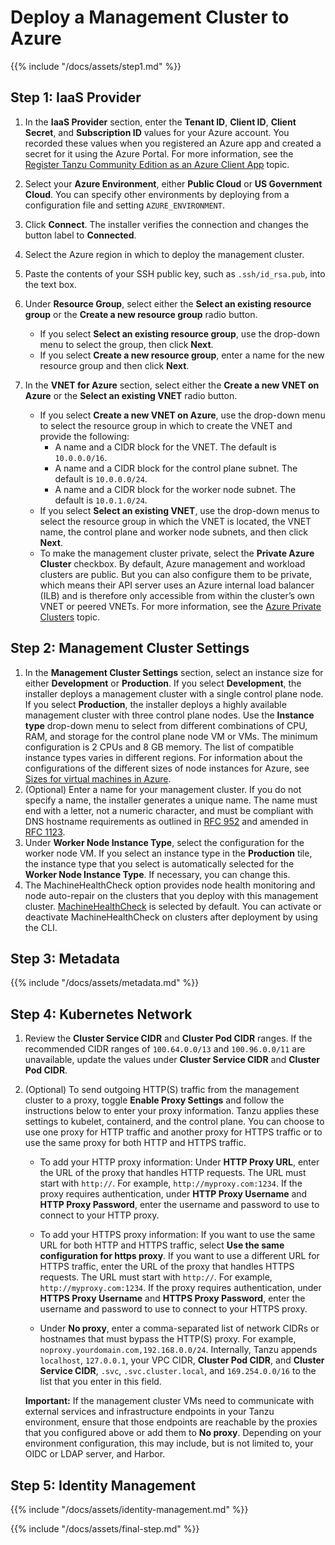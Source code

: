 # Deploy a Management Cluster to Azure

{{% include "/docs/assets/step1.md" %}}

## Step 1: IaaS Provider

1. In the **IaaS Provider** section, enter the **Tenant ID**, **Client ID**, **Client Secret**, and **Subscription ID** values for your Azure account.  You recorded these values when you registered an Azure app and created a secret for it using the Azure Portal. For more information, see the [Register Tanzu Community Edition as an Azure Client App](azure-mgmt/#a-idtkg-appa-register-tanzu-community-edition-as-an-azure-client-app) topic.

   <!--![Configure the connection to Azure](../images/connect-to-azure.png)-->
1. Select your **Azure Environment**, either **Public Cloud** or **US Government Cloud**. You can specify other environments by deploying from a configuration file and setting `AZURE_ENVIRONMENT`.
1. Click **Connect**. The installer verifies the connection and changes the button label to **Connected**.
1. Select the Azure region in which to deploy the management cluster.
1. Paste the contents of your SSH public key, such as `.ssh/id_rsa.pub`, into the text box.
1. Under **Resource Group**, select either the **Select an existing resource group** or the **Create a new resource group** radio button.

   * If you select **Select an existing resource group**, use the drop-down menu to select the group, then click **Next**.
   * If you select **Create a new resource group**, enter a name for the new resource group and then click **Next**.

1. In the **VNET for Azure** section, select either the **Create a new VNET on Azure** or the **Select an existing VNET** radio button.
   * If you select **Create a new VNET on Azure**, use the drop-down menu to select the resource group in which to create the VNET and provide the following:
     * A name and a CIDR block for the VNET. The default is `10.0.0.0/16`.
     * A name and a CIDR block for the control plane subnet. The default is `10.0.0.0/24`.
     * A name and a CIDR block for the worker node subnet. The default is `10.0.1.0/24`.
   * If you select **Select an existing VNET**, use the drop-down menus to select the resource group in which the VNET is located, the VNET name, the control plane and worker node subnets, and then click **Next**.
   * To make the management cluster private, select the **Private Azure Cluster** checkbox. By default, Azure management and workload clusters are public. But you can also configure them to be private, which means their API server uses an Azure internal load balancer (ILB) and is therefore only accessible from within the cluster’s own VNET or peered VNETs. For more information, see the [Azure Private Clusters](azure-wl-template/#a-idprivatea-azure-private-clusters) topic.

## Step 2: Management Cluster Settings

1. In the **Management Cluster Settings** section, select an instance size for either **Development** or **Production**. If you select **Development**, the installer deploys a management cluster with a single control plane node. If you select **Production**, the installer deploys a highly available management cluster with three control plane nodes. Use the **Instance type** drop-down menu to select from different combinations of CPU, RAM, and storage for the control plane node VM or VMs.  The minimum configuration is 2 CPUs and 8 GB memory. The list of compatible instance types varies in different regions. For information about the configurations of the different sizes of node instances for Azure, see [Sizes for virtual machines in Azure](https://docs.microsoft.com/en-us/azure/virtual-machines/sizes).
1. (Optional) Enter a name for your management cluster. If you do not specify a name, the installer generates a unique name. The name must end with a letter, not a numeric character, and must be compliant with DNS hostname requirements as outlined in [RFC 952](https://tools.ietf.org/html/rfc952) and amended in [RFC 1123](https://tools.ietf.org/html/rfc1123).
1. Under **Worker Node Instance Type**, select the configuration for the worker node VM.  If you select an instance type in the **Production** tile, the instance type that you select is automatically selected for the **Worker Node Instance Type**. If necessary, you can change this.
1. The MachineHealthCheck option provides node health monitoring and node auto-repair on the clusters that you deploy with this management cluster. [MachineHealthCheck](https://cluster-api.sigs.k8s.io/developer/architecture/controllers/machine-health-check.html#machinehealthcheck) is selected by default. You can activate or deactivate MachineHealthCheck on clusters after deployment by using the CLI.

## Step 3: Metadata

{{% include "/docs/assets/metadata.md" %}}

## Step 4: Kubernetes Network

1. Review the **Cluster Service CIDR** and **Cluster Pod CIDR** ranges. If the recommended CIDR ranges of `100.64.0.0/13` and `100.96.0.0/11` are unavailable, update the values under **Cluster Service CIDR** and **Cluster Pod CIDR**.

1. (Optional) To send outgoing HTTP(S) traffic from the management cluster to a proxy, toggle **Enable Proxy Settings** and follow the instructions below to enter your proxy information. Tanzu applies these settings to kubelet, containerd, and the control plane. You can choose to use one proxy for HTTP traffic and another proxy for HTTPS traffic or to use the same proxy for both HTTP and HTTPS traffic.

   * To add your HTTP proxy information: Under **HTTP Proxy URL**, enter the URL of the proxy that handles HTTP requests. The URL must start with `http://`. For example, `http://myproxy.com:1234`.  If the proxy requires authentication, under **HTTP Proxy Username** and **HTTP Proxy Password**, enter the username and password to use to connect to your HTTP proxy.

   * To add your HTTPS proxy information: If you want to use the same URL for both HTTP and HTTPS traffic, select **Use the same configuration for https proxy**.  If you want to use a different URL for HTTPS traffic, enter the URL of the proxy that handles HTTPS requests. The URL must start with `http://`. For example, `http://myproxy.com:1234`. If the proxy requires authentication, under **HTTPS Proxy Username** and **HTTPS Proxy Password**, enter the username and password to use to connect to your HTTPS proxy.

   * Under **No proxy**, enter a comma-separated list of network CIDRs or hostnames that must bypass the HTTP(S) proxy. For example, `noproxy.yourdomain.com,192.168.0.0/24`. Internally, Tanzu appends `localhost`, `127.0.0.1`, your VPC CIDR, **Cluster Pod CIDR**, and **Cluster Service CIDR**, `.svc`, `.svc.cluster.local`, and `169.254.0.0/16` to the list that you enter in this field.

   **Important:** If the management cluster VMs need to communicate with external services and infrastructure endpoints in your Tanzu environment, ensure that those endpoints are reachable by the proxies that you configured above or add them to **No proxy**. Depending on your environment configuration, this may include, but is not limited to, your OIDC or LDAP server, and Harbor.

## Step 5: Identity Management

{{% include "/docs/assets/identity-management.md" %}}

{{% include "/docs/assets/final-step.md" %}}
